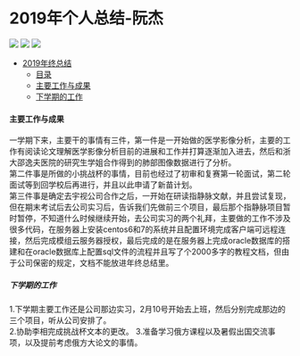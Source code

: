 <!--
 * @Description: 
 * @Author: shaonianruntu
 * @Github: 
 * @Date: 2020-01-17 10:54:53
 * @LastEditTime : 2020-01-23 16:03:12
 -->
# 2019年个人总结-阮杰

<a href="https://github.com/HDUMIL-Gao-Group"><img src="https://img.shields.io/badge/Organization-%20Gao%20Group%20@%20HDUMIL-blue"></img></a>
<a href="https://github.com/nuansupermann"><img src="https://img.shields.io/badge/Auther-阮杰-yellow"></img></a>
<img src="https://img.shields.io/badge/Grade-研一-ff85c0"></img>

- [2019年终总结](#2019%e5%b9%b4%e7%bb%88%e6%80%bb%e7%bb%93)
  - [目录](#%e7%9b%ae%e5%bd%95)
  - [主要工作与成果](#%e4%b8%8a%e5%8d%8a%e5%b9%b4%e5%b7%a5%e4%bd%9c)
  - [下学期的工作](#%e4%b8%8b%e5%8d%8a%e5%b9%b4%e5%b7%a5%e4%bd%9c)

#### 主要工作与成果

一学期下来，主要干的事情有三件，第一件是一开始做的医学影像分析，主要的工作有阅读论文理解医学影像分析目前的进展和工作并打算逐渐加入进去，然后和浙大邵逸夫医院的研究生学姐合作得到的肺部图像数据进行了分析。  
第二件事是所做的小挑战杯的事情，目前也经过了初审和复赛第一轮面试，第二轮面试等到回学校后再进行，并且以此申请了新苗计划。  
第三件事是确定去宇视公司合作之后，一开始在研读指静脉文献，并且尝试复现，但在期末考试后去公司实习后，告诉我们先做前三个项目，最后那个指静脉项目暂时暂停，不知道什么时候继续开始，去公司实习的两个礼拜，主要做的工作不涉及很多代码，在服务器上安装centos6和7的系统并且配置环境完成客户端可远程连接，然后完成模组云服务器授权，最后完成的是在服务器上完成oracle数据库的搭建和在oracle数据库上配置sql文件的流程并且写了个2000多字的教程文档，但由于公司保密的规定，文档不能放进年终总结里。

##### 下学期的工作

1.下学期主要工作还是公司那边实习，2月10号开始去上班，然后分别完成那边的三个项目，听从公司安排了。  
2.协助李相完成挑战杯文本的更改。
3.准备学习俄方课程以及暑假出国交流事项，以及提前考虑俄方大论文的事情。
